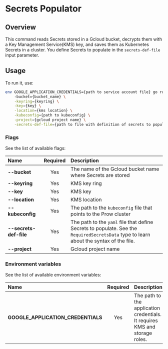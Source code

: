# Secrets Populator

## Overview

This command reads Secrets stored in a Gcloud bucket, decrypts them with a Key Management Service(KMS) key, and saves them as Kubernetes Secrets in a cluster.
You define Secrets to populate in the `secrets-def-file` input parameter.

## Usage

To run it, use:
```bash
env GOOGLE_APPLICATION_CREDENTIALS={path to service account file} go run main.go \ 
    -bucket={bucket_name} \
    -keyring={keyring} \
    -key={key} \
    -location={kms location} \
    -kubeconfig={path to kubeconfig} \
    -project={gcloud project name} \
    -secrets-def-file={path to file with definition of secrets to populate}
```

### Flags

See the list of available flags:

| Name                      | Required | Description                                                                                          |
| :------------------------ | :------: | :--------------------------------------------------------------------------------------------------- |
| **--bucket**              |   Yes    | The name of the Gcloud bucket name where Secrets are stored                                
| **--keyring**             |   Yes    | KMS key ring            
| **--key**                 |   Yes    | KMS key
| **--location**            |   Yes    | KMS location            
| **--kubeconfig**          |   Yes    | The path to the `kubeconfig` file that points to the Prow cluster    
| **--secrets-def-file**    |   Yes    | The path to the `yaml` file that define Secrets to populate. See the `RequiredSecretsData` type to learn about the syntax of the file.   
| **--project**             |   Yes    | Gcloud project name   

### Environment variables

See the list of available environment variables:

| Name                                  | Required | Description                                                                                          |
| :------------------------------------ | :------: | :--------------------------------------------------------------------------------------------------- |
| **GOOGLE_APPLICATION_CREDENTIALS**    |    Yes   | The path to the application credentials. It requires KMS and storage roles.                            
